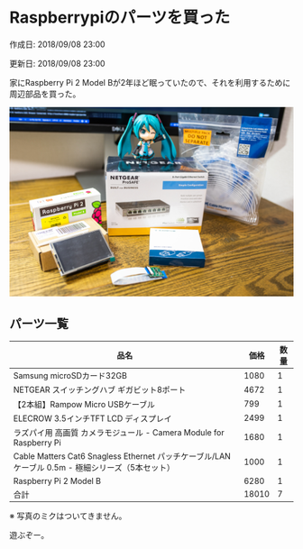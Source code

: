 # Raspberrypiのパーツを買った

<p id="created_at">作成日: <time datetime="2018-09-08T23:00">2018/09/08 23:00</time></p>
<p id="updated_at">更新日: <time datetime="2018-09-08T23:00">2018/09/08 23:00</time></p>

家にRaspberry Pi 2 Model Bが2年ほど眠っていたので、それを利用するために周辺部品を買った。

![購入パーツ](images/photo_001.jpg)

## パーツ一覧

|  品名 | 価格 | 数量 |
|  ------ | ------ | ------ |
|  Samsung microSDカード32GB | 1080 | 1 |
|  NETGEAR スイッチングハブ ギガビット8ポート | 4672 | 1 |
|  【2本組】Rampow Micro USBケーブル | 799 | 1 |
|  ELECROW 3.5インチTFT LCD ディスプレイ | 2499 | 1 |
|  ラズパイ用 高画質 カメラモジュール - Camera Module for Raspberry Pi | 1680 | 1 |
|  Cable Matters Cat6 Snagless Ethernet パッチケーブル/LANケーブル 0.5m - 極細シリーズ（5本セット） | 1000 | 1 |
|  Raspberry Pi 2 Model B | 6280 | 1 |
|  合計 | 18010 | 7 |

※ 写真のミクはついてきません。

遊ぶぞー。
